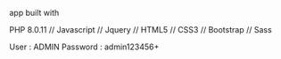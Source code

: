 app built with

PHP 8.0.11 // Javascript // Jquery // HTML5 // CSS3 // Bootstrap // Sass

User : ADMIN
Password : admin123456+
